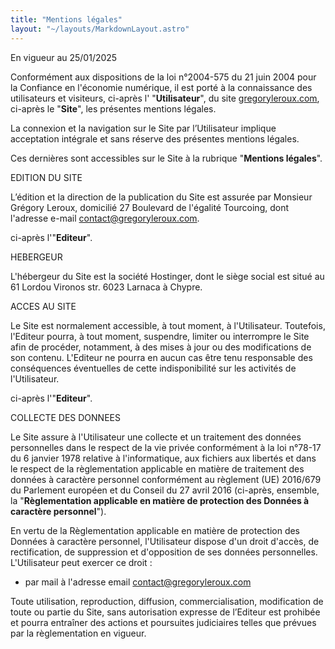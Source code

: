 ```yaml
---
title: "Mentions légales"
layout: "~/layouts/MarkdownLayout.astro"
---
```


En vigueur au 25/01/2025

Conformément aux dispositions de la loi n°2004-575 du 21 juin 2004 pour la Confiance en l'économie numérique, il est porté à la connaissance des utilisateurs et visiteurs, ci-après l' "**Utilisateur**", du site [gregoryleroux.com](https://gregoryleroux.com/), ci-après le "**Site**", les présentes mentions légales.

La connexion et la navigation sur le Site par l’Utilisateur implique acceptation intégrale et sans réserve des présentes mentions légales.

Ces dernières sont accessibles sur le Site à la rubrique "**Mentions légales**".

EDITION DU SITE

L’édition et la direction de la publication du Site est assurée par Monsieur Grégory Leroux, domicilié 27 Boulevard de l'égalité Tourcoing, dont l'adresse e-mail <contact@gregoryleroux.com>.

ci-après l'"**Editeur**".

HEBERGEUR

L'hébergeur du Site est la société Hostinger, dont le siège social est situé au 61 Lordou Vironos str. 6023 Larnaca à Chypre.

ACCES AU SITE

Le Site est normalement accessible, à tout moment, à l'Utilisateur. Toutefois, l'Editeur pourra, à tout moment, suspendre, limiter ou interrompre le Site afin de procéder, notamment, à des mises à jour ou des modifications de son contenu. L'Editeur ne pourra en aucun cas être tenu responsable des conséquences éventuelles de cette indisponibilité sur les activités de l'Utilisateur.

ci-après l'"**Editeur**".

COLLECTE DES DONNEES

Le Site assure à l'Utilisateur une collecte et un traitement des données personnelles dans le respect de la vie privée conformément à la loi n°78-17 du 6 janvier 1978 relative à l'informatique, aux fichiers aux libertés et dans le respect de la règlementation applicable en matière de traitement des données à caractère personnel conformément au règlement (UE) 2016/679 du Parlement européen et du Conseil du 27 avril 2016 (ci-après, ensemble, la "**Règlementation applicable en matière de protection des Données à caractère personnel**").

En vertu de la Règlementation applicable en matière de protection des Données à caractère personnel, l'Utilisateur dispose d'un droit d'accès, de rectification, de suppression et d'opposition de ses données personnelles. L'Utilisateur peut exercer ce droit :

- par mail à l'adresse email <contact@gregoryleroux.com>

Toute utilisation, reproduction, diffusion, commercialisation, modification de toute ou partie du Site﻿, sans autorisation expresse de l’Editeur est prohibée et pourra entraîner des actions et poursuites judiciaires telles que prévues par la règlementation en vigueur.

